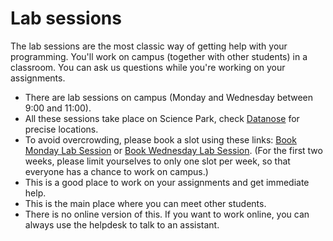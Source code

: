 # Lab sessions
The lab sessions are the most classic way of getting help with your programming. You'll work on campus (together with other students) in a classroom. You can ask us questions while you're working on your assignments.

* There are lab sessions on campus (Monday and Wednesday between 9:00 and 11:00).
* All these sessions take place on Science Park, check [Datanose](https://datanose.nl/#course[99563]) for precise locations.
* To avoid overcrowding, please book a slot using these links: [Book Monday Lab Session](https://outlook.office365.com/owa/calendar/UniversiteitvanAmsterdam1@Amsuni.onmicrosoft.com/bookings/s/DMs1BphJ8U6A--L7PtN9tQ2) or [Book Wednesday Lab Session](https://outlook.office365.com/owa/calendar/UniversiteitvanAmsterdam1@Amsuni.onmicrosoft.com/bookings/s/pwL48P3zxEO9vZm-LE6ukQ2). (For the first two weeks, please limit yourselves to only one slot per week, so that everyone has a chance to work on campus.)
* This is a good place to work on your assignments and get immediate help.
* This is the main place where you can meet other students.
* There is no online version of this. If you want to work online, you can always use the helpdesk to talk to an assistant.
